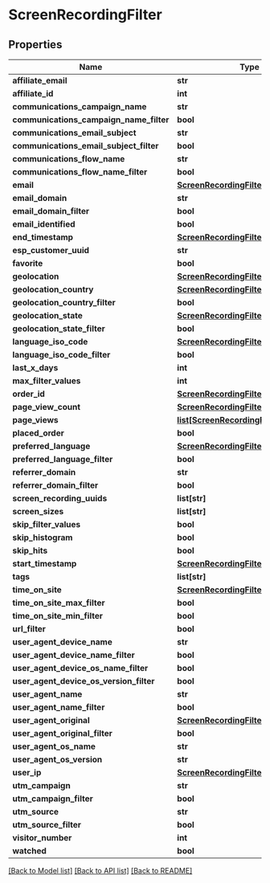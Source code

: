 # ScreenRecordingFilter

## Properties
Name | Type | Description | Notes
------------ | ------------- | ------------- | -------------
**affiliate_email** | **str** |  | [optional] 
**affiliate_id** | **int** |  | [optional] 
**communications_campaign_name** | **str** |  | [optional] 
**communications_campaign_name_filter** | **bool** |  | [optional] 
**communications_email_subject** | **str** |  | [optional] 
**communications_email_subject_filter** | **bool** |  | [optional] 
**communications_flow_name** | **str** |  | [optional] 
**communications_flow_name_filter** | **bool** |  | [optional] 
**email** | [**ScreenRecordingFilterStringSearch**](ScreenRecordingFilterStringSearch.md) |  | [optional] 
**email_domain** | **str** |  | [optional] 
**email_domain_filter** | **bool** |  | [optional] 
**email_identified** | **bool** |  | [optional] 
**end_timestamp** | [**ScreenRecordingFilterRangeDate**](ScreenRecordingFilterRangeDate.md) |  | [optional] 
**esp_customer_uuid** | **str** |  | [optional] 
**favorite** | **bool** |  | [optional] 
**geolocation** | [**ScreenRecordingFilterGeoDistance**](ScreenRecordingFilterGeoDistance.md) |  | [optional] 
**geolocation_country** | [**ScreenRecordingFilterStringSearch**](ScreenRecordingFilterStringSearch.md) |  | [optional] 
**geolocation_country_filter** | **bool** |  | [optional] 
**geolocation_state** | [**ScreenRecordingFilterStringSearch**](ScreenRecordingFilterStringSearch.md) |  | [optional] 
**geolocation_state_filter** | **bool** |  | [optional] 
**language_iso_code** | [**ScreenRecordingFilterStringSearch**](ScreenRecordingFilterStringSearch.md) |  | [optional] 
**language_iso_code_filter** | **bool** |  | [optional] 
**last_x_days** | **int** |  | [optional] 
**max_filter_values** | **int** |  | [optional] 
**order_id** | [**ScreenRecordingFilterStringSearch**](ScreenRecordingFilterStringSearch.md) |  | [optional] 
**page_view_count** | [**ScreenRecordingFilterRangeInteger**](ScreenRecordingFilterRangeInteger.md) |  | [optional] 
**page_views** | [**list[ScreenRecordingFilterPageView]**](ScreenRecordingFilterPageView.md) |  | [optional] 
**placed_order** | **bool** |  | [optional] 
**preferred_language** | [**ScreenRecordingFilterStringSearch**](ScreenRecordingFilterStringSearch.md) |  | [optional] 
**preferred_language_filter** | **bool** |  | [optional] 
**referrer_domain** | **str** |  | [optional] 
**referrer_domain_filter** | **bool** |  | [optional] 
**screen_recording_uuids** | **list[str]** |  | [optional] 
**screen_sizes** | **list[str]** |  | [optional] 
**skip_filter_values** | **bool** |  | [optional] 
**skip_histogram** | **bool** |  | [optional] 
**skip_hits** | **bool** |  | [optional] 
**start_timestamp** | [**ScreenRecordingFilterRangeDate**](ScreenRecordingFilterRangeDate.md) |  | [optional] 
**tags** | **list[str]** |  | [optional] 
**time_on_site** | [**ScreenRecordingFilterRangeInteger**](ScreenRecordingFilterRangeInteger.md) |  | [optional] 
**time_on_site_max_filter** | **bool** |  | [optional] 
**time_on_site_min_filter** | **bool** |  | [optional] 
**url_filter** | **bool** |  | [optional] 
**user_agent_device_name** | **str** |  | [optional] 
**user_agent_device_name_filter** | **bool** |  | [optional] 
**user_agent_device_os_name_filter** | **bool** |  | [optional] 
**user_agent_device_os_version_filter** | **bool** |  | [optional] 
**user_agent_name** | **str** |  | [optional] 
**user_agent_name_filter** | **bool** |  | [optional] 
**user_agent_original** | [**ScreenRecordingFilterStringSearch**](ScreenRecordingFilterStringSearch.md) |  | [optional] 
**user_agent_original_filter** | **bool** |  | [optional] 
**user_agent_os_name** | **str** |  | [optional] 
**user_agent_os_version** | **str** |  | [optional] 
**user_ip** | [**ScreenRecordingFilterIpSearch**](ScreenRecordingFilterIpSearch.md) |  | [optional] 
**utm_campaign** | **str** |  | [optional] 
**utm_campaign_filter** | **bool** |  | [optional] 
**utm_source** | **str** |  | [optional] 
**utm_source_filter** | **bool** |  | [optional] 
**visitor_number** | **int** |  | [optional] 
**watched** | **bool** |  | [optional] 

[[Back to Model list]](../README.md#documentation-for-models) [[Back to API list]](../README.md#documentation-for-api-endpoints) [[Back to README]](../README.md)


